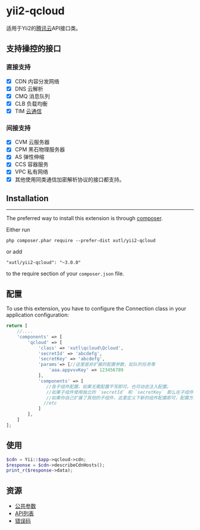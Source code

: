 # yii2-qcloud

适用于Yii2的[腾讯云](http://www.qcloud.com)API接口类。

## 支持操控的接口

### 直接支持
- [x] CDN 内容分发网络
- [x] DNS 云解析
- [x] CMQ  消息队列
- [x] CLB 负载均衡
- [x] TIM [云通信](https://github.com/xutl/yii2-tim)

### 间接支持
- [x] CVM 云服务器
- [x] CPM 黑石物理服务器 
- [x] AS 弹性伸缩
- [x] CCS 容器服务
- [x] VPC 私有网络
- [x] 其他使用同类通信加密解析协议的接口都支持。

## Installation
------------

The preferred way to install this extension is through [composer](http://getcomposer.org/download/).

Either run

```
php composer.phar require --prefer-dist xutl/yii2-qcloud
```

or add

```
"xutl/yii2-qcloud": "~3.0.0"
```

to the require section of your `composer.json` file.

## 配置

To use this extension, you have to configure the Connection class in your application configuration:

```php
return [
    //....
    'components' => [
        'qcloud' => [
            'class' => 'xutl\qcloud\Qcloud',
            'secretId' => 'abcdefg',
            'secretKey' => 'abcdefg',
            'params'=> [//这里是非扩展的配置参数，如队列任务等
                'aaa.appvvvKey' => 123456789
            ],
            'components' => [
               //各子组件配置，如果无需配置不写即可。也可动态注入配置。
               //如果子组件使用独立的 `secretId` 和 `secretKey` 那么在子组件中单独配置即可，如果没有配置默认使用父  `accessId` 和 `accessKey` 。
               //如果你自己扩展了其他的子组件，这里定义下新的组件配置即可，配置方式，数组接口和 YII 原生组件一致！
              //etc
            ]
        ],
    ]
];
```

## 使用

```php
$cdn = Yii::$app->qcloud->cdn;
$response = $cdn->describeCdnHosts();
print_r($response->data);
```

## 资源

* [公共参数](http://wiki.qcloud.com/wiki/%E5%85%AC%E5%85%B1%E5%8F%82%E6%95%B0)
* [API列表](https://cloud.tencent.com/document/api)
* [错误码](http://wiki.qcloud.com/wiki/%E9%94%99%E8%AF%AF%E7%A0%81)

